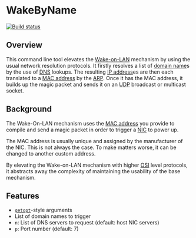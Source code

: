 WakeByName
==

[![Build status](https://ci.appveyor.com/api/projects/status/github/CodeBeast357/WakeByName?svg=true)](https://ci.appveyor.com/project/CodeBeast357/wakebyname)

Overview
--
This command line tool elevates the [Wake-on-LAN](<https://en.wikipedia.org/wiki/Wake-on-lan>) mechanism by using the usual network resolution protocols. It firstly resolves a list of [domain name](<https://en.wikipedia.org/wiki/Domain_name>)s by the use of [DNS](<https://en.wikipedia.org/wiki/Domain_Name_System> "Domain Name System") lookups. The resulting [IP address](<https://en.wikipedia.org/wiki/IP_address> "Internet Protocol address")es are then each translated to a [MAC address](<https://en.wikipedia.org/wiki/MAC_address> "Media Access Control address") by the [ARP](<https://en.wikipedia.org/wiki/Address_Resolution_Protocol> "Address Resolution Protocol"). Once it has the MAC address, it builds up the magic packet and sends it on an [UDP](<https://en.wikipedia.org/wiki/User_Datagram_Protocol> "User Datagram Protocol") broadcast or multicast socket.

Background
--
The Wake-On-LAN mechanism uses the [MAC address](<https://en.wikipedia.org/wiki/MAC_address> "Media Access Control address") you provide to compile and send a magic packet in order to trigger a [NIC](<https://en.wikipedia.org/wiki/Network_interface_controller> "Network Interface Controller") to power up.

The MAC address is usually unique and assigned by the manufacturer of the NIC. This is not always the case. To make matters worse, it can be changed to another custom address.

By elevating the Wake-on-LAN mechanism with higher [OSI](<https://en.wikipedia.org/wiki/OSI_model> "Open Systems Interconnection") level protocols, it abstracts away the complexity of maintaining the usability of the base mechanism.

Features
--
* [`getopt`](<https://en.wikipedia.org/wiki/Getopt>)-style arguments
* List of domain names to trigger
* `n`: List of DNS servers to request (default: host NIC servers)
* `p`: Port number (default: 7)
